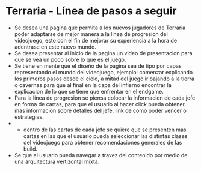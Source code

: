 # Terraria - Línea de pasos a seguir
- Se desea una pagina que permita a los nuevos jugadores de Terraria poder adaptarse de mejor manera a la línea de progresion del videojuego, esto con el fin de mejorar su experiencia a la hora de adentrase en este nuevo mundo.
- Se desea presentar al inicio de la pagina un video de presentacion para que se vea un poco sobre lo que es el juego.
- Se tiene en mente que el diseño de la pagina sea de tipo por capas representando el mundo del videojuego, ejemplo: comenzar explicando los primeros pasos desde el cielo, a mitad del juego ir bajando a la tierra o cavernas para que al final en la capa del infierno encontrar la explicacion de lo que se tiene que enfrentar en el endgame.
- Para la linea de progresion se piensa colocar la informacion de cada jefe en forma de cartas, para que el usuario al hacer click pueda obtener mas informacion sobre detalles del jefe, link de como poder vencer o estrategias.
- - dentro de las cartas de cada jefe se quiere que se presenten mas cartas en las que el usuario pueda seleccionar las distintas clases del videojuego para obtener recomendaciones generales de las build.
- Se que el usuario pueda navegar a travez del contenido por medio de una arquitectura vertizontal mixta.
